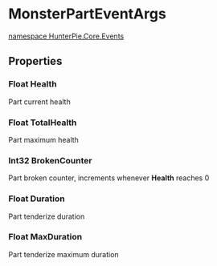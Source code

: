 # MonsterPartEventArgs
<a href="?p=EventArgs/HunterPie.Core.Events.md"><ns>namespace HunterPie.Core.Events</ns></a>

## Properties

### <Type>Float</Type> Health

Part current health
### <Type>Float</Type> TotalHealth

Part maximum health
### <Type>Int32</Type> BrokenCounter

Part broken counter, increments whenever <b>Health</b> reaches 0
### <Type>Float</Type> Duration

Part tenderize duration
### <Type>Float</Type> MaxDuration

Part tenderize maximum duration
